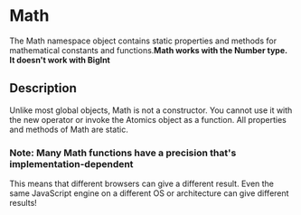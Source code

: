 # Math

The Math namespace object contains static properties and methods for mathematical constants and functions.**Math works with the Number type. It doesn't work with BigInt**

## Description

Unlike most global objects, Math is not a constructor. You cannot use it with the new operator or invoke the Atomics object as a function. All properties and methods of Math are static.

### Note: Many Math functions have a precision that's implementation-dependent

This means that different browsers can give a different result. Even the same JavaScript engine on a different OS or architecture can give different results!
